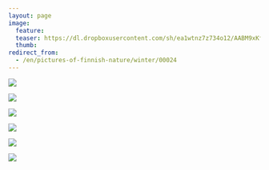 ```yaml
---
layout: page
image:
  feature:
  teaser: https://dl.dropboxusercontent.com/sh/ea1wtnz7z734o12/AABM9xKfOBdxqtMPbmAXpB4ga/luontokuvat/talvi/4/DS44522-245px.jpg
  thumb:
redirect_from:
  - /en/pictures-of-finnish-nature/winter/00024
---
```


[![](https://dl.dropboxusercontent.com/sh/ea1wtnz7z734o12/AAAoDCxqxrgdycSI7RrDmWeLa/luontokuvat/talvi/4/DS44424-800px.jpg)](https://dl.dropboxusercontent.com/sh/ea1wtnz7z734o12/AACc1QfQSb4dxDxhaRWgqnXPa/luontokuvat/talvi/4/DS44424.jpg)

[![](https://dl.dropboxusercontent.com/sh/ea1wtnz7z734o12/AAChXP4Sktk_jDuTm6h_bAr9a/luontokuvat/talvi/4/DS44458-800px.jpg)](https://dl.dropboxusercontent.com/sh/ea1wtnz7z734o12/AAD_Fpc4Qg3sko-F6_MslI0Ea/luontokuvat/talvi/4/DS44458.jpg)

[![](https://dl.dropboxusercontent.com/sh/ea1wtnz7z734o12/AAB7PZow2tyMMp893sEXpRwCa/luontokuvat/talvi/4/DS44470-800px.jpg)](https://dl.dropboxusercontent.com/sh/ea1wtnz7z734o12/AAByMj5J4oJ-BApSaQRb8WQ5a/luontokuvat/talvi/4/DS44470.jpg)

[![](https://dl.dropboxusercontent.com/sh/ea1wtnz7z734o12/AABhEcxYufX9BxqUAg6hYMbsa/luontokuvat/talvi/4/DS44493-800px.jpg)](https://dl.dropboxusercontent.com/sh/ea1wtnz7z734o12/AADhePczBx91TUFKcxlRHK8la/luontokuvat/talvi/4/DS44493.jpg)

[![](https://dl.dropboxusercontent.com/sh/ea1wtnz7z734o12/AAAZzpfLge6KBvA2Ozu9pDc1a/luontokuvat/talvi/4/DS44519-800px.jpg)](https://dl.dropboxusercontent.com/sh/ea1wtnz7z734o12/AABj2Hlef1-gHYyNOv5aHNM-a/luontokuvat/talvi/4/DS44519.jpg)

[![](https://dl.dropboxusercontent.com/sh/ea1wtnz7z734o12/AAC1XRvYygQ3RcN_3D7jDJE1a/luontokuvat/talvi/4/DS44522-800px.jpg)](https://dl.dropboxusercontent.com/sh/ea1wtnz7z734o12/AAD8eo7L8h7xiIiz_XXb7oBLa/luontokuvat/talvi/4/DS44522.jpg)
